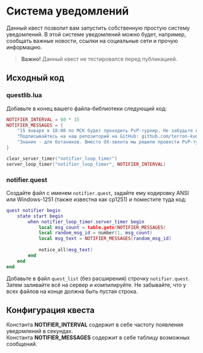 # Система уведомлений
Данный квест позволит вам запустить собственную простую систему уведомлений. В этой системе уведомлений можно будет, например, сообщать важные новости, ссылки на социальные сети и прочую информацию.

> **Важно!** Данный квест не тестировался перед публикацией.

## Исходный код
### questlib.lua
Добавьте в конец вашего файла-библиотеки следующий код:

````lua
NOTIFIER_INTERVAL = 60 * 15
NOTIFIER_MESSAGES = {
	"15 января в 18:00 по МСК будет проходить PvP-турнир. Не забудьте взять с собой своё эго. ",
	"Подписывайтесь на наш репозиторий на GitHub: github.com/terron-kun/quest-functions ",
	"Знания - для ботаников. Вместо ОХ-эвента мы решили провести PvP-турнир. "
}

clear_server_timer("notifier_loop_timer")
server_loop_timer("notifier_loop_timer", NOTIFIER_INTERVAL)
````

### notifier.quest
Создайте файл с именем `notifier.quest`, задайте ему кодировку ANSI или Windows-1251 (также известна как cp1251) и поместите туда код: 

````lua
quest notifier begin
	state start begin
		when notifier_loop_timer.server_timer begin
			local msg_count = table.getn(NOTIFIER_MESSAGES)
			local random_msg_id = number(1, msg_count)
			local msg_text = NOTIFIER_MESSAGES[random_msg_id]
		
			notice_all(msg_text)
		end
	end
end
````

Добавьте в файл `quest_list` (без расширения) строчку `notifier.quest`. Затем заливайте всё на сервер и компилируйте. Не забывайте, что у всех файлов на конце должна быть пустая строка.

## Конфигурация квеста
Константа **NOTIFIER_INTERVAL** содержит в себе частоту появления уведомлений в секундах.<br>
Константа **NOTIFIER_MESSAGES** содержит в себе таблицу возможных сообщений.
